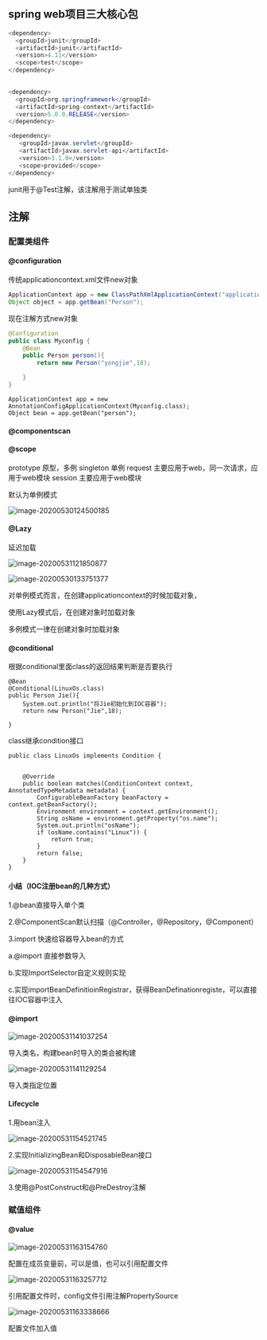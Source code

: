 

## spring web项目三大核心包

```java
<dependency>
  <groupId>junit</groupId>
  <artifactId>junit</artifactId>
  <version>4.11</version>
  <scope>test</scope>
</dependency>

    
<dependency>
  <groupId>org.springframework</groupId>
  <artifactId>spring-context</artifactId>
  <version>5.0.0.RELEASE</version>
</dependency>

<dependency>
   <groupId>javax.servlet</groupId>
   <artifactId>javax.servlet-api</artifactId>
   <version>3.1.0</version>
   <scope>provided</scope>
</dependency>
```

junit用于@Test注解，该注解用于测试单独类





## 注解

### 配置类组件

#### @configuration



传统applicationcontext.xml文件new对象

```java
ApplicationContext app = new ClassPathXmlApplicationContext("applicationContext.xml");
Object object = app.getBean("Person");
```



现在注解方式new对象

```java
@Configuration
public class Myconfig {
    @Bean
    public Person person(){
        return new Person("yongjie",18);

    }
}
```

```
ApplicationContext app = new AnnotationConfigApplicationContext(Myconfig.class);
Object bean = app.getBean("person");
```




#### @componentscan



#### @scope

prototype 原型，多例
singleton 单例
request 主要应用于web，同一次请求，应用于web模块
session 主要应用于web模块



默认为单例模式



![image-20200530124500185](C:\Users\Administrator\AppData\Roaming\Typora\typora-user-images\image-20200530124500185.png)





#### @Lazy

延迟加载

![image-20200531121850877](C:\Users\Administrator\AppData\Roaming\Typora\typora-user-images\image-20200531121850877.png)

![image-20200530133751377](C:\Users\Administrator\AppData\Roaming\Typora\typora-user-images\image-20200530133751377.png)

对单例模式而言，在创建applicationcontext的时候加载对象，

使用Lazy模式后，在创建对象时加载对象

多例模式一律在创建对象时加载对象



#### @conditional

根据conditional里面class的返回结果判断是否要执行



```
@Bean
@Conditional(LinuxOs.class)
public Person Jie(){
    System.out.println("将Jie初始化到IOC容器");
    return new Person("Jie",18);

}

```

class继承condition接口

```
public class LinuxOs implements Condition {


    @Override
    public boolean matches(ConditionContext context, AnnotatedTypeMetadata metadata) {
        ConfigurableBeanFactory beanFactory = context.getBeanFactory();
        Environment environment = context.getEnvironment();
        String osName = environment.getProperty("os.name");
        System.out.println("osName");
        if (osName.contains("Linux")) {
            return true;
        }
        return false;
    }
}
```



#### 小结（IOC注册bean的几种方式）

1.@bean直接导入单个类

2.@ComponentScan默认扫描（@Controller，@Repository，@Component）

3.import 快速给容器导入bean的方式

  a.@import 直接参数导入

  b.实现ImportSelector自定义规则实现

  c.实现importBeanDefinitioinRegistrar，获得BeanDefinationregiste，可以直接往IOC容器中注入



#### @import

![image-20200531141037254](C:\Users\Administrator\AppData\Roaming\Typora\typora-user-images\image-20200531141037254.png)



导入类名，构建bean时导入的类会被构建

![image-20200531141129254](C:\Users\Administrator\AppData\Roaming\Typora\typora-user-images\image-20200531141129254.png)

导入类指定位置



#### Lifecycle

1.用bean注入

![image-20200531154521745](C:\Users\Administrator\AppData\Roaming\Typora\typora-user-images\image-20200531154521745.png)

2.实现InitializingBean和DisposableBean接口

![image-20200531154547916](C:\Users\Administrator\AppData\Roaming\Typora\typora-user-images\image-20200531154547916.png)

3.使用@PostConstruct和@PreDestroy注解



### 赋值组件

#### @value

![image-20200531163154760](C:\Users\Administrator\AppData\Roaming\Typora\typora-user-images\image-20200531163154760.png)

配置在成员变量前，可以是值，也可以引用配置文件

![image-20200531163257712](C:\Users\Administrator\AppData\Roaming\Typora\typora-user-images\image-20200531163257712.png)

引用配置文件时，config文件引用注解PropertySource

![image-20200531163338666](C:\Users\Administrator\AppData\Roaming\Typora\typora-user-images\image-20200531163338666.png)

配置文件加入值